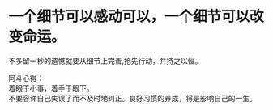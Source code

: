 

# 一个细节可以感动可以，一个细节可以改变命运。

不多留一秒的遗憾就要从细节上完善,抢先行动，并持之以恒。


阿斗心得： 
<br/>
着眼于小事，着手于眼下。
<br/>
不要容许自己失误了而不及时地纠正。良好习惯的养成，将是影响自己的一生。

